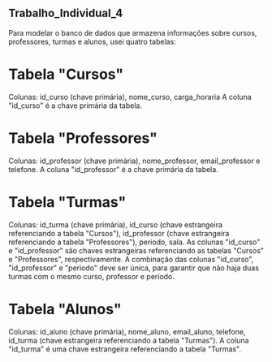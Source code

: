 ## Trabalho_Individual_4

Para modelar o banco de dados que armazena informações sobre cursos, professores, turmas e alunos, usei quatro tabelas:

# Tabela "Cursos"
  Colunas: id_curso (chave primária), nome_curso, carga_horaria
  A coluna "id_curso" é a chave primária da tabela.

# Tabela "Professores"
  Colunas: id_professor (chave primária), nome_professor, email_professor e telefone.
  A coluna "id_professor" é a chave primária da tabela.

# Tabela "Turmas"
  Colunas: id_turma (chave primária), id_curso (chave estrangeira referenciando a tabela "Cursos"), id_professor (chave estrangeira          referenciando a tabela "Professores"), periodo, sala.
   As colunas "id_curso" e "id_professor" são chaves estrangeiras referenciando as tabelas "Cursos" e "Professores", respectivamente. 
A combinação das colunas "id_curso", "id_professor" e "periodo" deve ser única, para garantir que não haja duas turmas com o mesmo curso, professor e período.

# Tabela "Alunos"
  Colunas: id_aluno (chave primária), nome_aluno, email_aluno, telefone, id_turma (chave estrangeira referenciando a tabela "Turmas").
  A coluna "id_turma" é uma chave estrangeira referenciando a tabela "Turmas".

